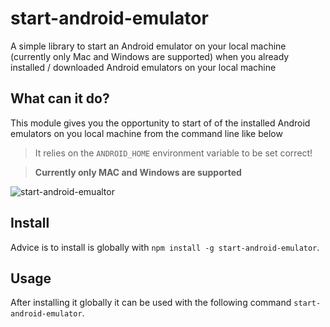 # start-android-emulator

A simple library to start an Android emulator on your local machine (currently only Mac and Windows are supported) when you already installed / downloaded Android emulators on your local machine

## What can it do?
This module gives you the opportunity to start of of the installed Android emulators on you local machine from the command line like below

> It relies on the `ANDROID_HOME` environment variable to be set correct!

> **Currently only MAC and Windows are supported**

![start-android-emualtor](./assets/start-android-emulator.gif)

## Install
Advice is to install is globally with `npm install -g start-android-emulator`.

## Usage
After installing it globally it can be used with the following command `start-android-emulator`.
